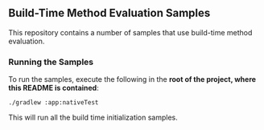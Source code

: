 ## Build-Time Method Evaluation Samples
This repository contains a number of samples that use build-time method evaluation.

### Running the Samples
To run the samples, execute the following in the **root of the project, where this README is contained**:
```
./gradlew :app:nativeTest
```
This will run all the build time initialization samples.
